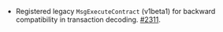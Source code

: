 * Registered legacy `MsgExecuteContract` (v1beta1) for backward compatibility in transaction decoding. [#2311](https://github.com/provenance-io/provenance/issues/2311).
